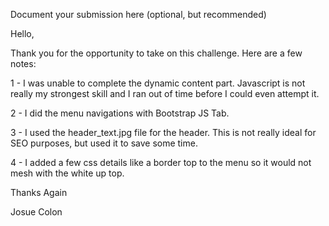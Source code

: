 Document your submission here (optional, but recommended)

Hello,

Thank you for the opportunity to take on this challenge. Here are a few notes:

1 - I was unable to complete the dynamic content part. Javascript is not really my strongest skill and I ran out of time before I could even attempt it.

2 - I did the menu navigations with Bootstrap JS Tab.

3 - I used the header_text.jpg file for the header. This is not really ideal for SEO purposes, but used it to save some time.

4 - I added a few css details like a border top to the menu so it would not mesh with the white up top.

Thanks Again

Josue Colon


